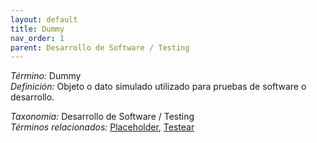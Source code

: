 ```yaml
---
layout: default
title: Dummy
nav_order: 1
parent: Desarrollo de Software / Testing
---
```


*Término:* Dummy  
*Definición:* Objeto o dato simulado utilizado para pruebas de software o desarrollo.

*Taxonomía:* Desarrollo de Software / Testing  
*Términos relacionados:* [Placeholder](https://maleniski.github.io/diccionario-angl-tec-mx/docs/alfabeticamente/P/placeholder/), [Testear](https://maleniski.github.io/diccionario-angl-tec-mx/docs/alfabeticamente/T/testear/)
